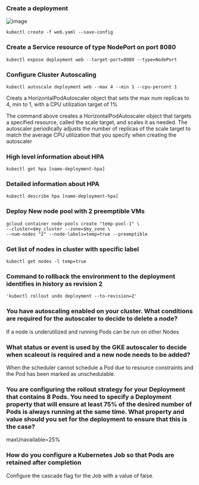 ### Create a deployment

![image](https://user-images.githubusercontent.com/40435982/143502253-c2d60da7-7cc9-42b8-9d31-35928949d0b0.png)

```
kubectl create -f web.yaml --save-config
```

### Create a Service resource of type NodePort on port 8080
```
kubectl expose deployment web --target-port=8080 --type=NodePort
```

### Configure Cluster Autoscaling
```
kubectl autoscale deployment web --max 4 --min 1 --cpu-percent 1
```
Creats a HorizontalPodAutoscaler object that sets the max num replicas to 4, min to 1, with a CPU utilization target of 1%

The command above creates a HorizontalPodAutoscaler object that targets a specified resource, called the scale target, and scales it as needed. 
The autoscaler periodically adjusts the number of replicas of the scale target to match the average CPU utilization that you specify when creating the autoscaler

### High level information about HPA
```
kubectl get hpa [name-deployment-hpa]
```

### Detailed information about HPA
```
kubectl describe hpa [name-deployment-hpa]
```

### Deploy New node pool with 2 preemptible VMs
```
gcloud container node-pools create "temp-pool-1" \
--cluster=$my_cluster --zone=$my_zone \
--num-nodes "2" --node-labels=temp=true --preemptible
```
### Get list of nodes in cluster with specific label
```
kubectl get nodes -l temp=true
```

### Command to rollback the environment to the deployment identifies in history as revision 2
```
'kubectl rollout undo deployment --to-revision=2'
```

### You have autoscaling enabled on your cluster. What conditions are required for the autoscaler to decide to delete a node?
If a node is underutilized and running Pods can be run on other Nodes

### What status or event is used by the GKE autoscaler to decide when scaleout is required and a new node needs to be added?
When the scheduler cannot schedule a Pod due to resource constraints and the Pod has been marked as unschedulable.

### You are configuring the rollout strategy for your Deployment that contains 8 Pods. You need to specify a Deployment property that will ensure at least 75% of the desired number of Pods is always running at the same time. What property and value should you set for the deployment to ensure that this is the case? 
maxUnavailable=25%

### How do you configure a Kubernetes Job so that Pods are retained after completion
Configure the cascade flag for the Job with a value of false.

